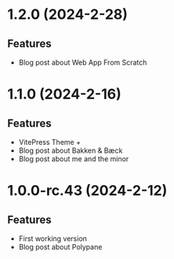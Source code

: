 # 1.2.0 (2024-2-28)

## Features

- Blog post about Web App From Scratch

# 1.1.0 (2024-2-16)

## Features

- VitePress Theme +
- Blog post about Bakken & Bæck
- Blog post about me and the minor

# 1.0.0-rc.43 (2024-2-12)

## Features

- First working version
- Blog post about Polypane
